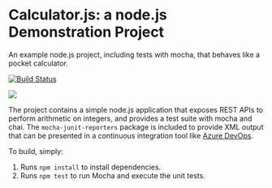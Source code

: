 Calculator.js: a node.js Demonstration Project
==============================================
An example node.js project, including tests with mocha, that behaves like
a pocket calculator.

[![Build Status](https://dev.azure.com/hakker/PartsUnlimited/_apis/build/status/PartsUnlimited?branchName=master)](https://dev.azure.com/hakker/PartsUnlimited/_build/latest?definitionId=3&branchName=master)

![](https://dev.azure.com/hakker/PartsUnlimited/_apis/build/status/PartsUnlimited?branchName=master)

The project contains a simple node.js application that exposes REST APIs
to perform arithmetic on integers, and provides a test suite with mocha
and chai.  The `mocha-junit-reporters` package is included to provide XML
output that can be presented in a continuous integration tool like
[Azure DevOps](https://azure.com/devops).

To build, simply:

1. Runs `npm install` to install dependencies.
2. Runs `npm test` to run Mocha and execute the unit tests.

